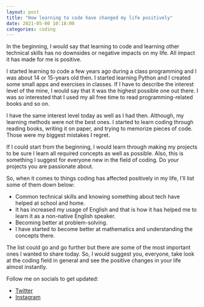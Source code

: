 ```yaml
---
layout: post
title: "How learning to code have changed my life positively"
date: 2021-05-00 10:18:00
categories: coding
---
```


In the beginning, I would say that learning to code and learning other technical skills has no downsides or negative impacts on my life. All impact it has made for me is positive.

I started learning to code a few years ago during a class programming and I was about 14 or 15-years old then. I started learning Python and I created some small apps and exercises in classes. If I have to describe the interest level of the mine, I would say that it was the highest possible one out there. I was so interested that I used my all free time to read programming-related books and so on.

I have the same interest level today as well as I had then. Although, my learning methods were not the best ones. I started to learn coding through reading books, writing it on paper, and trying to memorize pieces of code. Those were my biggest mistakes I regret.

If I could start from the beginning, I would learn through making my projects to be sure I learn all required concepts as well as possible. Also, this is something I suggest for everyone new in the field of coding. Do your projects you are passionate about.

So, when it comes to things coding has affected positively in my life, I'll list some of them down below:

- Common technical skills and knowing something about tech have helped at school and home.
- It has increased my usage of English and that is how it has helped me to learn it as a non-native English speaker.
- Becoming better at problem-solving.
- I have started to become better at mathematics and understanding the concepts there.

The list could go and go further but there are some of the most important ones I wanted to share today. So, I would suggest you, everyone, take look at the coding field in general and see the positive changes in your life almost instantly.

Follow me on socials to get updated:

- [Twitter](https://twitter.com/sopanenm)
- [Instagram](https://instagram.com/sopanem)
